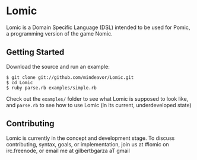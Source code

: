 # Lomic

Lomic is a Domain Specific Language (DSL) intended to be used for Pomic, a programming version of the game Nomic.

## Getting Started

Download the source and run an example:

    $ git clone git://github.com/mindeavor/Lomic.git
    $ cd Lomic
    $ ruby parse.rb examples/simple.rb

Check out the `examples/` folder to see what Lomic is supposed to look like, and `parse.rb` to see how to use Lomic (in its current, underdeveloped state)

## Contributing

Lomic is currently in the concept and development stage. To discuss contributing, syntax, goals, or implementation, join us at #lomic on irc.freenode, or email me at gilbertbgarza aT gmail
